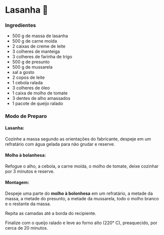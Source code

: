 # Lasanha :meat_on_bone:



### Ingredientes

- 500 g de massa de lasanha
- 500 g de carne moída
- 2 caixas de creme de leite
- 3 colheres de manteiga
- 3 colheres de farinha de trigo
- 500 g de presunto
- 500 g de mussarela
- sal a gosto
- 2 copos de leite
- 1 cebola ralada
- 3 colheres de óleo
- 1 caixa de molho de tomate
- 3 dentes de alho amassados
- 1 pacote de queijo ralado



### Modo de Preparo

#### Lasanha:

Cozinhe a massa segundo as orientações do fabricante, despeje em um refratário com água gelada para não grudar e reserve. 



#### Molho à bolanhesa:

Refogue o alho, a cebola, a carne moída, o molho de tomate, deixe cozinhar por 3 minutos e reserve.



#### Montagem:

Despeje uma parte do **molho à bolonhesa** em um refratário, a metade da massa, a metade do presunto, a metade da mussarela, todo o molho branco e o restante da massa.

Repita as camadas até a borda do recipiente.

Finalize com o queijo ralado e leve ao forno alto (220° C), preaquecido, por cerca de 20 minutos.



